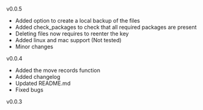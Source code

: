 v0.0.5
- Added option to create a local backup of the files
- Added check_packages to check that all required packages are present
- Deleting files now requires to reenter the key
- Added linux and mac support (Not tested)
- Minor changes

v0.0.4
- Added the move records function
- Added changelog
- Updated README.md
- Fixed bugs

v0.0.3